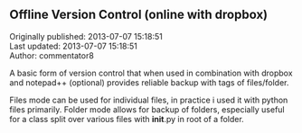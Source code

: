 ## Offline Version Control (online with dropbox)  
Originally published: 2013-07-07 15:18:51  
Last updated: 2013-07-07 15:18:51  
Author: commentator8   
  
A basic form of version control that when used in combination with dropbox and notepad++ (optional) provides reliable backup with tags of files/folder.

Files mode can be used for individual files, in practice i used it with python files primarily.
Folder mode allows for backup of folders, especially useful for a class split over various files with __init__.py in root of a folder.